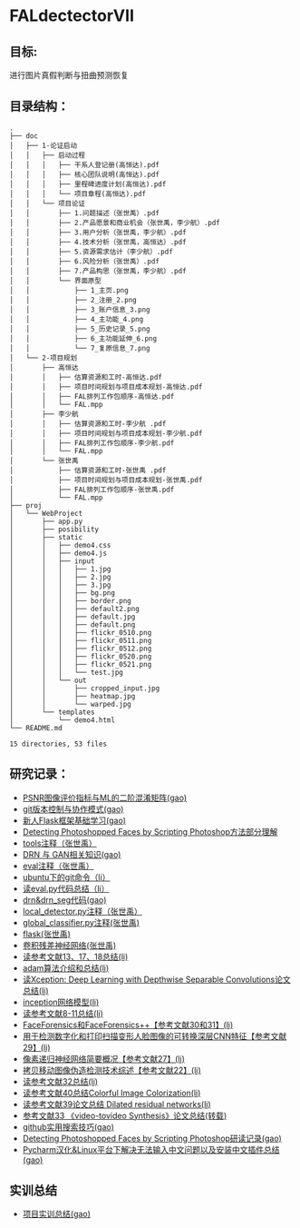 # FALdectectorVII

## 目标:

进行图片真假判断与扭曲预测恢复

## 目录结构：<br>
```
.
├── doc
│   ├── 1-论证启动
│   │   ├── 启动过程
│   │   │   ├── 干系人登记册(高恒达).pdf
│   │   │   ├── 核心团队说明(高恒达).pdf
│   │   │   ├── 里程碑进度计划(高恒达).pdf
│   │   │   └── 项目章程(高恒达).pdf
│   │   └── 项目论证
│   │       ├── 1.问题描述（张世禹）.pdf
│   │       ├── 2.产品愿景和商业机会（张世禹，李少航）.pdf
│   │       ├── 3.用户分析（张世禹，李少航）.pdf
│   │       ├── 4.技术分析（张世禹，高恒达）.pdf
│   │       ├── 5.资源需求估计（李少航）.pdf
│   │       ├── 6.风险分析（张世禹）.pdf
│   │       ├── 7.产品构思（张世禹，李少航）.pdf
│   │       └── 界面原型
│   │           ├── 1_主页.png
│   │           ├── 2_注册_2.png
│   │           ├── 3_账户信息_3.png
│   │           ├── 4_主功能_4.png
│   │           ├── 5_历史记录_5.png
│   │           ├── 6_主功能延伸_6.png
│   │           └── 7_复原信息_7.png
│   └── 2-项目规划
│       ├── 高恒达
│       │   ├── 估算资源和工时-高恒达.pdf
│       │   ├── 项目时间规划与项目成本规划-高恒达.pdf
│       │   ├── FAL排列工作包顺序-高恒达.pdf
│       │   └── FAL.mpp
│       ├── 李少航
│       │   ├── 估算资源和工时-李少航 .pdf
│       │   ├── 项目时间规划与项目成本规划-李少航.pdf
│       │   ├── FAL排列工作包顺序-李少航.pdf
│       │   └── FAL.mpp
│       └── 张世禹
│           ├── 估算资源和工时-张世禹 .pdf
│           ├── 项目时间规划与项目成本规划-张世禹.pdf
│           ├── FAL排列工作包顺序-张世禹.pdf
│           └── FAL.mpp
├── proj
│   └── WebProject
│       ├── app.py
│       ├── posibility
│       ├── static
│       │   ├── demo4.css
│       │   ├── demo4.js
│       │   ├── input
│       │   │   ├── 1.jpg
│       │   │   ├── 2.jpg
│       │   │   ├── 3.jpg
│       │   │   ├── bg.png
│       │   │   ├── border.png
│       │   │   ├── default2.png
│       │   │   ├── default.jpg
│       │   │   ├── default.png
│       │   │   ├── flickr_0510.png
│       │   │   ├── flickr_0511.png
│       │   │   ├── flickr_0512.png
│       │   │   ├── flickr_0520.png
│       │   │   ├── flickr_0521.png
│       │   │   └── test.jpg
│       │   └── out
│       │       ├── cropped_input.jpg
│       │       ├── heatmap.jpg
│       │       └── warped.jpg
│       └── templates
│           └── demo4.html
└── README.md

15 directories, 53 files
```

## 研究记录：

+ [PSNR图像评价指标与ML的二阶混淆矩阵(gao)](https://blog.csdn.net/m0_43414114/article/details/110350577)
+ [git版本控制与协作模式(gao)](https://blog.csdn.net/m0_43414114/article/details/109721686)
+ [新人Flask框架基础学习(gao)](https://blog.csdn.net/m0_43414114/article/details/110348431)
+ [Detecting Photoshopped Faces by Scripting Photoshop方法部分理解](https://blog.csdn.net/m0_43414114/article/details/109777265)
+ [tools注释（张世禹）](https://blog.csdn.net/therain123/article/details/110003262)
+ [DRN 与 GAN相关知识(gao)](https://blog.csdn.net/m0_43414114/article/details/109952842)
+ [eval注释（张世禹）](https://blog.csdn.net/therain123/article/details/109957073)
+ [ubuntu下的git命令（li）](https://blog.csdn.net/Only_Big/article/details/109956624)
+ [读eval.py代码总结（li）](https://blog.csdn.net/Only_Big/article/details/109800580)
+ [drn&drn_seg代码(gao)](https://blog.csdn.net/m0_43414114/article/details/109984401)
+ [local_detector.py注释（张世禹）](https://blog.csdn.net/therain123/article/details/110122039)
+ [global_classifier.py注释(张世禹)](https://blog.csdn.net/therain123/article/details/110122136)
+ [flask(张世禹)](https://blog.csdn.net/therain123/article/details/110350764)
+ [卷积残差神经网络(张世禹)](https://blog.csdn.net/therain123/article/details/109957176)
+ [读参考文献13、17、18总结(li)](https://blog.csdn.net/Only_Big/article/details/110663043)
+ [adam算法介绍和总结(li)](https://blog.csdn.net/Only_Big/article/details/110660813)
+ [读Xception: Deep Learning with Depthwise Separable Convolutions论文总结(li)](https://blog.csdn.net/Only_Big/article/details/110657600)
+ [inception网络模型(li)](https://blog.csdn.net/Only_Big/article/details/110656131)
+ [读参考文献8-11总结(li)](https://blog.csdn.net/Only_Big/article/details/110654994)
+ [FaceForensics和FaceForensics++【参考文献30和31】(li)](https://blog.csdn.net/Only_Big/article/details/110823971)
+ [用于检测数字化和打印扫描变形人脸图像的可转换深层CNN特征【参考文献29】(li)](https://blog.csdn.net/Only_Big/article/details/110823677)
+ [像素递归神经网络简要概况【参考文献27】(li)](https://blog.csdn.net/Only_Big/article/details/110823601)
+ [拷贝移动图像伪造检测技术综述【参考文献22】(li)](https://blog.csdn.net/Only_Big/article/details/110823459)
+ [读参考文献32总结(li)](https://blog.csdn.net/Only_Big/article/details/110823365)
+ [读参考文献40总结Colorful Image Colorization(li)](https://blog.csdn.net/Only_Big/article/details/110823322)
+ [读参考文献39论文总结 Dilated residual networks(li)](https://blog.csdn.net/Only_Big/article/details/110823241)
+ [参考文献33 《video-tovideo Synthesis》论文总结(转载)](https://blog.csdn.net/Only_Big/article/details/110821038)
+ [github实用搜索技巧(gao)](https://blog.csdn.net/m0_43414114/article/details/111181445)
+ [Detecting Photoshopped Faces by Scripting Photoshop研读记录(gao)](https://blog.csdn.net/m0_43414114/article/details/111157740)
+ [Pycharm汉化&Linux平台下解决无法输入中文问题以及安装中文插件总结(gao)](https://editor.csdn.net/md?articleId=110873531)

## 实训总结

+ [项目实训总结(gao)](https://blog.csdn.net/m0_43414114/article/details/111645706)
